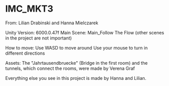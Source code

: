# IMC_MKT3
From: Lilian Drabinski and Hanna Mielczarek

Unity Version: 6000.0.47f
Main Scene: Main_Follow The Flow
(other scenes in the project are not important)

How to move:
Use WASD to move around
Use your mouse to turn in different directions

Assets:
The "Jahrtausendbruecke" (Bridge in the first room) and the tunnels, which connect the rooms, were made by Verena Graf

Everything else you see in this project is made by Hanna and Lilian.

